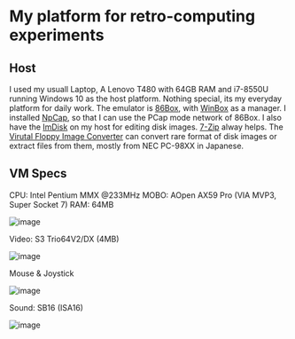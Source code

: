 # My platform for retro-computing experiments

## Host

I used my usuall Laptop, A Lenovo T480 with 64GB RAM and i7-8550U running Windows 10 as the host platform. Nothing special, its my everyday platform for daily work. The emulator is [86Box](https://86box.net/), with [WinBox](https://github.com/86Box/WinBox-for-86Box) as a manager. I installed [NpCap](https://npcap.com/), so that I can use the PCap mode network of 86Box. I also have the [ImDisk](http://www.ltr-data.se/opencode.html/#ImDisk) on my host for editing disk images. [7-Zip](https://www.7-zip.org/) alway helps. The [Virutal Floppy Image Converter](https://www.vector.co.jp/soft/win95/util/se151106.html) can convert rare format of disk images or extract files from them, mostly from NEC PC-98XX in Japanese.

## VM Specs
CPU: Intel Pentium MMX @233MHz
MOBO: AOpen AX59 Pro (VIA MVP3, Super Socket 7)
RAM: 64MB

![image](https://github.com/pufengdu/RetroFuns/assets/5275359/839c588e-3529-4290-bbd5-a65f4bab273e)

Video: S3 Trio64V2/DX (4MB)

![image](https://github.com/pufengdu/RetroFuns/assets/5275359/d4aa8774-da13-48a7-aeae-7f4b592653e3)

Mouse & Joystick

![image](https://github.com/pufengdu/RetroFuns/assets/5275359/ce061a35-07a3-4e04-92ac-eaed8b9f52ee)

Sound: SB16 (ISA16)

![image](https://github.com/pufengdu/RetroFuns/assets/5275359/ca202ba8-b665-4c00-b6e5-f75e7148a3e3)






